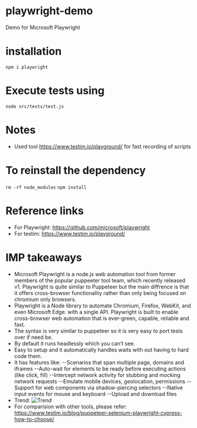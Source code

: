 # playwright-demo
Demo for Microsoft Playwright

# installation
`npm i playwright`

# Execute tests using
`node src/tests/test.js`

# Notes
- Used tool https://www.testim.io/playground/ for fast recording of scripts

# To reinstall the dependency
`rm -rf node_modules`
`npm install`

# Reference links
- For Playwright: https://github.com/microsoft/playwright
- For testim: https://www.testim.io/playground/

# IMP takeaways
- Microsoft Playwright is a node.js web automation tool from former members of the popular puppeeter tool team, which recently released v1. Playwright is quite similar to Puppeteer but the main diffrence is that it offers cross-browser functionality rather than only being focused on chromium only browsers. 
- Playwright is a Node library to automate Chromium, Firefox, WebKit, and even Microsoft Edge. with a single API. Playwright is built to enable cross-browser web automation that is ever-green, capable, reliable and fast.
- The syntax is very similar to puppeteer so it is very easy to port tests over if need be.
- By default it runs headlessly which you can’t see.
- Easy to setup and it automatically handles waits with out having to hard code them.
- It has features like:
    --Scenarios that span multiple page, domains and iframes
    --Auto-wait for elements to be ready before executing actions (like click, fill)
    --Intercept network activity for stubbing and mocking network requests
    --Emulate mobile devices, geolocation, permissions
    --Support for web components via shadow-piercing selectors
    --Native input events for mouse and keyboard
    --Upload and download files
- Trend:
![Trend](https://playwright.tech/blog/what-is-playwright/star-history-playwright.png)
- For comparision with other tools, please refer:
https://www.testim.io/blog/puppeteer-selenium-playwright-cypress-how-to-choose/


